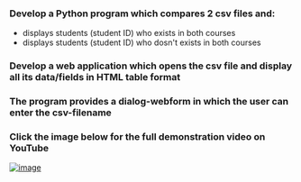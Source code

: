 ### Develop a Python program which compares 2 csv files and:
-  displays students (student ID) who exists in both courses
-  displays students (student ID) who dosn't exists in both courses

### Develop a web application which opens the csv file and display all its data/fields in HTML table format  
### The program provides a dialog-webform in which the user can enter the csv-filename  

### Click the image below for the full demonstration video on YouTube

[![image](https://github.com/user-attachments/assets/951cf9da-7024-4b4f-b6b0-1309d875f7d7)](https://www.youtube.com/watch?v=RMnOTUN2xOk)
